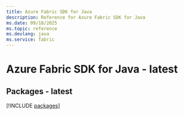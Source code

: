 ```yaml
---
title: Azure Fabric SDK for Java
description: Reference for Azure Fabric SDK for Java
ms.date: 09/18/2025
ms.topic: reference
ms.devlang: java
ms.service: fabric
---
```

# Azure Fabric SDK for Java - latest
## Packages - latest
[!INCLUDE [packages](fabric-index.md)]